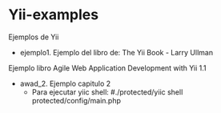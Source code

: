 Yii-examples
============

Ejemplos de Yii
- ejemplo1. Ejemplo del libro de: The Yii Book - Larry Ullman 

Ejemplo libro Agile Web Application Development with Yii 1.1 
- awad_2. Ejemplo capitulo 2
	- Para ejecutar yiic shell: #./protected/yiic shell protected/config/main.php